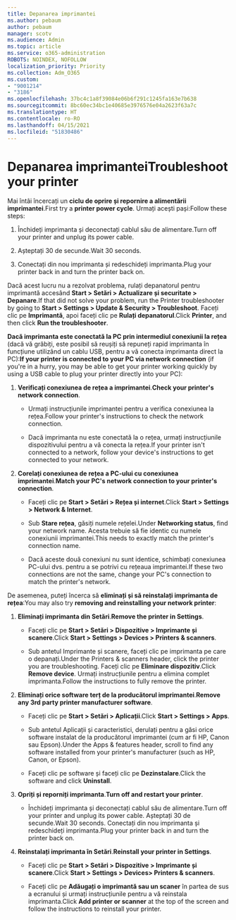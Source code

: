 ```yaml
---
title: Depanarea imprimantei
ms.author: pebaum
author: pebaum
manager: scotv
ms.audience: Admin
ms.topic: article
ms.service: o365-administration
ROBOTS: NOINDEX, NOFOLLOW
localization_priority: Priority
ms.collection: Adm_O365
ms.custom:
- "9001214"
- "3186"
ms.openlocfilehash: 37bc4c1a8f39084e06b6f291c1245fa163e7b638
ms.sourcegitcommit: 8bc60ec34bc1e40685e3976576e04a2623f63a7c
ms.translationtype: HT
ms.contentlocale: ro-RO
ms.lasthandoff: 04/15/2021
ms.locfileid: "51830486"
---
```

# <a name="troubleshoot-your-printer"></a><span data-ttu-id="a655b-102">Depanarea imprimantei</span><span class="sxs-lookup"><span data-stu-id="a655b-102">Troubleshoot your printer</span></span>

<span data-ttu-id="a655b-103">Mai întâi încercați un **ciclu de oprire și repornire a alimentării imprimantei**.</span><span class="sxs-lookup"><span data-stu-id="a655b-103">First try a **printer power cycle**.</span></span> <span data-ttu-id="a655b-104">Urmați acești pași:</span><span class="sxs-lookup"><span data-stu-id="a655b-104">Follow these steps:</span></span>

1. <span data-ttu-id="a655b-105">Închideți imprimanta și deconectați cablul său de alimentare.</span><span class="sxs-lookup"><span data-stu-id="a655b-105">Turn off your printer and unplug its power cable.</span></span>

2. <span data-ttu-id="a655b-106">Așteptați 30 de secunde.</span><span class="sxs-lookup"><span data-stu-id="a655b-106">Wait 30 seconds.</span></span>

3. <span data-ttu-id="a655b-107">Conectați din nou imprimanta și redeschideți imprimanta.</span><span class="sxs-lookup"><span data-stu-id="a655b-107">Plug your printer back in and turn the printer back on.</span></span>

<span data-ttu-id="a655b-108">Dacă acest lucru nu a rezolvat problema, rulați depanatorul pentru imprimantă accesând **Start > Setări > Actualizare și securitate > Depanare**.</span><span class="sxs-lookup"><span data-stu-id="a655b-108">If that did not solve your problem, run the Printer troubleshooter by going to **Start > Settings > Update & Security > Troubleshoot**.</span></span> <span data-ttu-id="a655b-109">Faceți clic pe **Imprimantă**, apoi faceți clic pe **Rulați depanatorul**.</span><span class="sxs-lookup"><span data-stu-id="a655b-109">Click **Printer**, and then click **Run the troubleshooter**.</span></span>

<span data-ttu-id="a655b-110">**Dacă imprimanta este conectată la PC prin intermediul conexiunii la rețea** (dacă vă grăbiți, este posibil să reușiți să repuneți rapid imprimanta în funcțiune utilizând un cablu USB, pentru a vă conecta imprimanta direct la PC):</span><span class="sxs-lookup"><span data-stu-id="a655b-110">**If your printer is connected to your PC via network connection** (if you're in a hurry, you may be able to get your printer working quickly by using a USB cable to plug your printer directly into your PC):</span></span>

1. <span data-ttu-id="a655b-111">**Verificați conexiunea de rețea a imprimantei**.</span><span class="sxs-lookup"><span data-stu-id="a655b-111">**Check your printer's network connection**.</span></span>
    
    - <span data-ttu-id="a655b-112">Urmați instrucțiunile imprimantei pentru a verifica conexiunea la rețea.</span><span class="sxs-lookup"><span data-stu-id="a655b-112">Follow your printer's instructions to check the network connection.</span></span>

    - <span data-ttu-id="a655b-113">Dacă imprimanta nu este conectată la o rețea, urmați instrucțiunile dispozitivului pentru a vă conecta la rețea.</span><span class="sxs-lookup"><span data-stu-id="a655b-113">If your printer isn't connected to a network, follow your device's instructions to get connected to your network.</span></span>

2. <span data-ttu-id="a655b-114">**Corelați conexiunea de rețea a PC-ului cu conexiunea imprimantei**.</span><span class="sxs-lookup"><span data-stu-id="a655b-114">**Match your PC's network connection to your printer's connection**.</span></span>

    - <span data-ttu-id="a655b-115">Faceți clic pe **Start > Setări > Rețea și internet**.</span><span class="sxs-lookup"><span data-stu-id="a655b-115">Click **Start > Settings > Network & Internet**.</span></span>

    - <span data-ttu-id="a655b-116">Sub **Stare rețea**, găsiți numele rețelei.</span><span class="sxs-lookup"><span data-stu-id="a655b-116">Under **Networking status**, find your network name.</span></span> <span data-ttu-id="a655b-117">Acesta trebuie să fie identic cu numele conexiunii imprimantei.</span><span class="sxs-lookup"><span data-stu-id="a655b-117">This needs to exactly match the printer's connection name.</span></span>

    - <span data-ttu-id="a655b-118">Dacă aceste două conexiuni nu sunt identice, schimbați conexiunea PC-ului dvs. pentru a se potrivi cu rețeaua imprimantei.</span><span class="sxs-lookup"><span data-stu-id="a655b-118">If these two connections are not the same, change your PC's connection to match the printer's network.</span></span>

<span data-ttu-id="a655b-119">De asemenea, puteți încerca să **eliminați și să reinstalați imprimanta de rețea**:</span><span class="sxs-lookup"><span data-stu-id="a655b-119">You may also try **removing and reinstalling your network printer**:</span></span>

1. <span data-ttu-id="a655b-120">**Eliminați imprimanta din Setări**.</span><span class="sxs-lookup"><span data-stu-id="a655b-120">**Remove the printer in Settings**.</span></span>

    - <span data-ttu-id="a655b-121">Faceți clic pe **Start > Setări > Dispozitive > Imprimante și scanere**.</span><span class="sxs-lookup"><span data-stu-id="a655b-121">Click **Start > Settings > Devices > Printers & scanners**.</span></span>

    - <span data-ttu-id="a655b-122">Sub antetul Imprimante și scanere, faceți clic pe imprimanta pe care o depanați.</span><span class="sxs-lookup"><span data-stu-id="a655b-122">Under the Printers & scanners header, click the printer you are troubleshooting.</span></span> <span data-ttu-id="a655b-123">Faceți clic pe **Eliminare dispozitiv**.</span><span class="sxs-lookup"><span data-stu-id="a655b-123">Click **Remove device**.</span></span> <span data-ttu-id="a655b-124">Urmați instrucțiunile pentru a elimina complet imprimanta.</span><span class="sxs-lookup"><span data-stu-id="a655b-124">Follow the instructions to fully remove the printer.</span></span>

2. <span data-ttu-id="a655b-125">**Eliminați orice software terț de la producătorul imprimantei**.</span><span class="sxs-lookup"><span data-stu-id="a655b-125">**Remove any 3rd party printer manufacturer software**.</span></span>

    - <span data-ttu-id="a655b-126">Faceți clic pe **Start > Setări > Aplicații**.</span><span class="sxs-lookup"><span data-stu-id="a655b-126">Click **Start > Settings > Apps**.</span></span>

    - <span data-ttu-id="a655b-127">Sub antetul Aplicații și caracteristici, derulați pentru a găsi orice software instalat de la producătorul imprimantei (cum ar fi HP, Canon sau Epson).</span><span class="sxs-lookup"><span data-stu-id="a655b-127">Under the Apps & features header, scroll to find any software installed from your printer's manufacturer (such as HP, Canon, or Epson).</span></span>

    - <span data-ttu-id="a655b-128">Faceți clic pe software și faceți clic pe **Dezinstalare**.</span><span class="sxs-lookup"><span data-stu-id="a655b-128">Click the software and click **Uninstall**.</span></span>

3. <span data-ttu-id="a655b-129">**Opriți și reporniți imprimanta**.</span><span class="sxs-lookup"><span data-stu-id="a655b-129">**Turn off and restart your printer**.</span></span>

    - <span data-ttu-id="a655b-130">Închideți imprimanta și deconectați cablul său de alimentare.</span><span class="sxs-lookup"><span data-stu-id="a655b-130">Turn off your printer and unplug its power cable.</span></span> <span data-ttu-id="a655b-131">Așteptați 30 de secunde.</span><span class="sxs-lookup"><span data-stu-id="a655b-131">Wait 30 seconds.</span></span> <span data-ttu-id="a655b-132">Conectați din nou imprimanta și redeschideți imprimanta.</span><span class="sxs-lookup"><span data-stu-id="a655b-132">Plug your printer back in and turn the printer back on.</span></span>

4. <span data-ttu-id="a655b-133">**Reinstalați imprimanta în Setări**.</span><span class="sxs-lookup"><span data-stu-id="a655b-133">**Reinstall your printer in Settings**.</span></span>

    - <span data-ttu-id="a655b-134">Faceți clic pe **Start > Setări > Dispozitive > Imprimante și scanere**.</span><span class="sxs-lookup"><span data-stu-id="a655b-134">Click **Start > Settings > Devices> Printers & scanners**.</span></span>
 
    - <span data-ttu-id="a655b-135">Faceți clic pe **Adăugați o imprimantă sau un scaner** în partea de sus a ecranului și urmați instrucțiunile pentru a vă reinstala imprimanta.</span><span class="sxs-lookup"><span data-stu-id="a655b-135">Click **Add printer or scanner** at the top of the screen and follow the instructions to reinstall your printer.</span></span>
